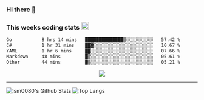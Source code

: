 ### Hi there 👋

<!--START_SECTION:giphy-->
<!--END_SECTION:giphy-->

### This weeks coding stats <img src="https://media1.giphy.com/media/LmNwrBhejkK9EFP504/giphy.gif?cid=ecf05e4723nsktnyyj53u162g7cy5rjqfg6gz06kxdg5y55g&rid=giphy.gif" width="20" height="20" />
<!--START_SECTION:waka-->

```txt
Go           8 hrs 14 mins   ██████████████▒░░░░░░░░░░   57.42 %
C#           1 hr 31 mins    ██▓░░░░░░░░░░░░░░░░░░░░░░   10.67 %
YAML         1 hr 6 mins     ██░░░░░░░░░░░░░░░░░░░░░░░   07.66 %
Markdown     48 mins         █▒░░░░░░░░░░░░░░░░░░░░░░░   05.61 %
Other        44 mins         █▒░░░░░░░░░░░░░░░░░░░░░░░   05.21 %
```

<!--END_SECTION:waka-->

<!--START_SECTION:comicstrip-->
<p align="center">
 <a href="https://xkcd.com/">
 <img src="https://imgs.xkcd.com/comics/rebuttals.png" />
</a>
</p>
<!--END_SECTION:comicstrip-->

---

![ism0080's Github Stats](https://github-readme-stats.vercel.app/api?username=ism0080&show_icons=true%hide_border=true&hide=issues)
![Top Langs](https://github-readme-stats.vercel.app/api/top-langs/?username=ism0080&layout=compact)

<!--
**ism0080/ism0080** is a ✨ _special_ ✨ repository because its `README.md` (this file) appears on your GitHub profile.

Here are some ideas to get you started:

- 🔭 I’m currently working on ...
- 🌱 I’m currently learning ...
- 👯 I’m looking to collaborate on ...
- 🤔 I’m looking for help with ...
- 💬 Ask me about ...
- 📫 How to reach me: ...
- 😄 Pronouns: ...
- ⚡ Fun fact: ...
-->
